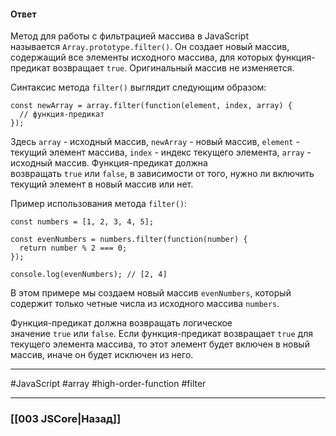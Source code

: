#### Ответ

Метод для работы с фильтрацией массива в JavaScript называется `Array.prototype.filter()`. Он создает новый массив, содержащий все элементы исходного массива, для которых функция-предикат возвращает `true`. Оригинальный массив не изменяется.

Синтаксис метода `filter()` выглядит следующим образом:

```
const newArray = array.filter(function(element, index, array) {
  // функция-предикат
});
```

Здесь `array` - исходный массив, `newArray` - новый массив, `element` - текущий элемент массива, `index` - индекс текущего элемента, `array` - исходный массив. Функция-предикат должна возвращать `true` или `false`, в зависимости от того, нужно ли включить текущий элемент в новый массив или нет.

Пример использования метода `filter()`:

```
const numbers = [1, 2, 3, 4, 5];

const evenNumbers = numbers.filter(function(number) {
  return number % 2 === 0;
});

console.log(evenNumbers); // [2, 4]
```

В этом примере мы создаем новый массив `evenNumbers`, который содержит только четные числа из исходного массива `numbers`.

Функция-предикат должна возвращать логическое значение `true` или `false`. Если функция-предикат возвращает `true` для текущего элемента массива, то этот элемент будет включен в новый массив, иначе он будет исключен из него.

___
 #JavaScript #array #high-order-function #filter

___

### [[003 JSCore|Назад]]
